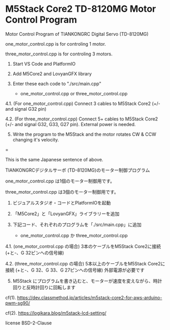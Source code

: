 # M5Stack Core2 TD-8120MG Motor Control Program

Motor Control Program of TIANKONGRC Digital Servo (TD-8120MG)

one_motor_control.cpp is for controling 1 motor.

three_motor_control.cpp is for controling 3 motors.

1. Start VS Code and PlatformIO

2. Add M5Core2 and LovyanGFX library

3. Enter these each code to "./src/main.cpp"
   * one_motor_control.cpp or three_motor_control.cpp

4.1. (For one_motor_control.cpp) Connect 3 cables to M5Stack Core2 (+/- and signal G32 pin)

4.2. (For three_motor_control.cpp) Connect 5+ cables to M5Stack Core2 (+/- and signal G32, G33, G27 pin). External power is needed.

5. Write the program to the M5Stack and the motor rotates CW & CCW changing it's velocity.

=

This is the same Japanese sentence of above.

TIANKONGRCデジタルサーボ (TD-8120MG)のモーター制御プログラム

one_motor_control.cpp は1個のモーター制御用です。

three_motor_control.cpp は3個のモーター制御用です。

1. ビジュアルスタジオ・コードとPlatformIOを起動

2. 「M5Core2」と「LovyanGFX」ライブラリーを追加

3. 下記コード、それぞれのプログラムを「./src/main.cpp」に追加
   * one_motor_control.cpp か three_motor_control.cpp
     
4.1. (one_motor_control.cpp の場合) 3本のケーブルをM5Stack Core2に接続 (+と-、G 32ピンへの信号線)

4.2. (three_motor_control.cpp の場合) 5本以上のケーブルをM5Stack Core2に接続 (+と-、G 32、G 33、G 27ピンへの信号線) 外部電源が必要です

5. M5Stack にプログラムを書き込むと、モーターが速度を変えながら、時計回りと反時計回りに回転します



cf(1). https://dev.classmethod.jp/articles/m5stack-core2-for-aws-arduino-pwm-sg90/

cf(2). https://logikara.blog/m5stack-lcd-setting/

license BSD-2-Clause
